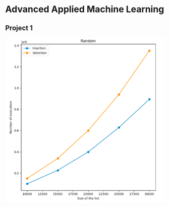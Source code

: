 # Advanced Applied Machine Learning
## Project 1
![alt text](https://github.com/rays1024/Project-1/blob/main/random.png?raw=true)
